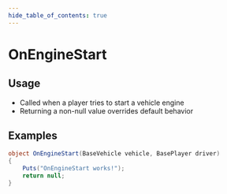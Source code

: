 ```yaml
---
hide_table_of_contents: true
---
```


# OnEngineStart

## Usage

* Called when a player tries to start a vehicle engine
* Returning a non-null value overrides default behavior

## Examples

```csharp title=""
object OnEngineStart(BaseVehicle vehicle, BasePlayer driver)
{
    Puts("OnEngineStart works!");
    return null;
}
```
